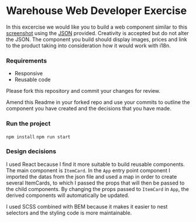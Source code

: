 # Warehouse Web Developer Exercise

In this excercise we would like you to build a web component similar to this [screenshot](recommendation_screenshot.png) using the [JSON](data/recommendations.json) provided. Creativity is accepted but do not alter the JSON. The component you build should display images, prices and link to the product taking into consideration how it would work with i18n.

### Requirements
* Responsive
* Reusable code

Please fork this repository and commit your changes for review.

Amend this Readme in your forked repo and use your commits to outline the component you have created and the decisions that you have made.

### Run the project

`npm install`
`npm run start`

### Design decisions

I used React because I find it more suitable to build reusable components.
The main component is `ItemCard`. In the `App` entry point component I imported the datas from the json file and used a map in order to create several ItemCards, to which I passed the props that will then be passed to the child components.
By changing the props passed to `ItemCard` in `App`, the derived components will automatically be updated.

I used SCSS combined with BEM because it makes it easier to nest selectors and the styling code is more maintainable.
